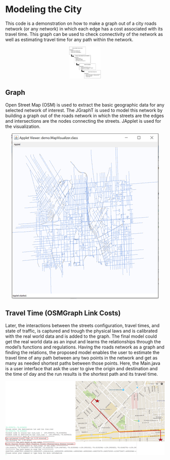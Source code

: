 # Modeling the City 
This code is a demonstration on how to make a graph out of a city roads network (or any network) in which each edge has a cost associated with its travel time. This graph can be used to check connectivity of the network as well as estimating travel time for any path within the network.  
<div style="text-align:center"><img src ="OSMImages/conceptual framework.png" width="100" height="100" /></div>

## Graph
Open Street Map (OSM) is used to extract the basic geographic data for any selected network of interest.
The JGraphT is used to model this network by building a graph out of the roads network in which the streets are the edges and intersections are the nodes connecting the streets. JApplet is used for the visualization.
<div style="text-align:center"><img src ="OSMImages/GraphVisualization.png" /></div>

## Travel Time (OSMGraph Link Costs)
Later, the interactions between the streets configuration, travel times, and state of traffic, is captured and trough the physical laws and is calibrated with the real world data and is added to the graph. The final model could get the real world data as an input and learns the relationships through the model’s functions and regulations.
Having the roads network as a graph and finding the relations, the proposed model enables the user to estimate the travel time of any path between any two points in the network and get as many as needed shortest paths between those points. 
Here, the Main.java is a user interface that ask the user to give the origin and destination and the time of day and the run results is the shortest path and its travel time.
<div style="text-align:center"><img src ="OSMImages/shortest path.png" /></div>


